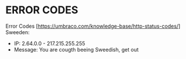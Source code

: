 
# ERROR CODES

Error Codes [https://umbraco.com/knowledge-base/http-status-codes/]
Sweeden:

- IP: 2.64.0.0 - 217.215.255.255
- Message: You are cougth beeing Sweedish, get out
